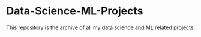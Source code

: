 # Data-Science-ML-Projects
This repository is the archive of all my data science and ML related projects.
